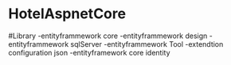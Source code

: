 # HotelAspnetCore

#Library
-entityframmework core
-entityframmework design
-entityframmework sqlServer
-entityframmework Tool
-extendtion configuration json
-entityframework core identity
